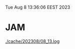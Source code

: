 Tue Aug  8 13:36:06 EEST 2023
# JAM
<a href='./cache/202308/08_13.log'>./cache/202308/08_13.log</a>
